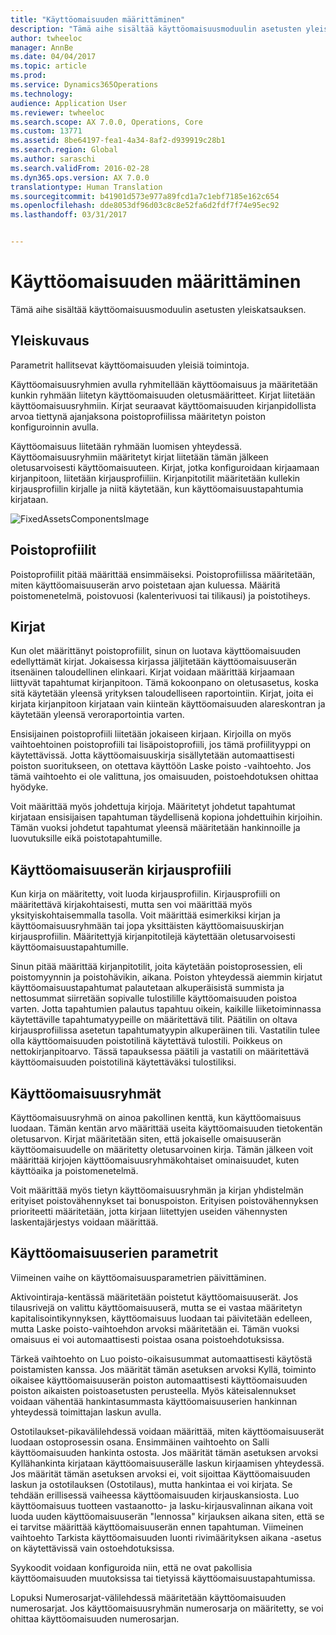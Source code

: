 ```yaml
---
title: "Käyttöomaisuuden määrittäminen"
description: "Tämä aihe sisältää käyttöomaisuusmoduulin asetusten yleiskatsauksen."
author: twheeloc
manager: AnnBe
ms.date: 04/04/2017
ms.topic: article
ms.prod: 
ms.service: Dynamics365Operations
ms.technology: 
audience: Application User
ms.reviewer: twheeloc
ms.search.scope: AX 7.0.0, Operations, Core
ms.custom: 13771
ms.assetid: 8be64197-fea1-4a34-8af2-d939919c28b1
ms.search.region: Global
ms.author: saraschi
ms.search.validFrom: 2016-02-28
ms.dyn365.ops.version: AX 7.0.0
translationtype: Human Translation
ms.sourcegitcommit: b41901d573e977a89fcd1a7c1ebf7185e162c654
ms.openlocfilehash: dde8053df96d03c8c8e52fa6d2fdf7f74e95ec92
ms.lasthandoff: 03/31/2017


---
```


# <a name="set-up-fixed-assets"></a>Käyttöomaisuuden määrittäminen

Tämä aihe sisältää käyttöomaisuusmoduulin asetusten yleiskatsauksen.

<a name="overview"></a>Yleiskuvaus
--------
Parametrit hallitsevat käyttöomaisuuden yleisiä toimintoja.

Käyttöomaisuusryhmien avulla ryhmitellään käyttöomaisuus ja määritetään kunkin ryhmään liitetyn käyttöomaisuuden oletusmääritteet. Kirjat liitetään käyttöomaisuusryhmiin. Kirjat seuraavat käyttöomaisuuden kirjanpidollista arvoa tiettynä ajanjaksona poistoprofiilissa määritetyn poiston konfiguroinnin avulla.

Käyttöomaisuus liitetään ryhmään luomisen yhteydessä. Käyttöomaisuusryhmiin määritetyt kirjat liitetään tämän jälkeen oletusarvoisesti käyttöomaisuuteen. Kirjat, jotka konfiguroidaan kirjaamaan kirjanpitoon, liitetään kirjausprofiiliin. Kirjanpitotilit määritetään kullekin kirjausprofiilin kirjalle ja niitä käytetään, kun käyttöomaisuustapahtumia kirjataan. 

![FixedAssetsComponentsImage](./media/FAComponents_Updated.png)

## <a name="depreciation-profiles"></a>Poistoprofiilit
Poistoprofiilit pitää määrittää ensimmäiseksi. Poistoprofiilissa määritetään, miten käyttöomaisuuserän arvo poistetaan ajan kuluessa. Määritä poistomenetelmä, poistovuosi (kalenterivuosi tai tilikausi) ja poistotiheys.

## <a name="books"></a>Kirjat
Kun olet määrittänyt poistoprofiilit, sinun on luotava käyttöomaisuuden edellyttämät kirjat. Jokaisessa kirjassa jäljitetään käyttöomaisuuserän itsenäinen taloudellinen elinkaari. Kirjat voidaan määrittää kirjaamaan liittyvät tapahtumat kirjanpitoon. Tämä kokoonpano on oletusasetus, koska sitä käytetään yleensä yrityksen taloudelliseen raportointiin. Kirjat, joita ei kirjata kirjanpitoon kirjataan vain kiinteän käyttöomaisuuden alareskontran ja käytetään yleensä veroraportointia varten.

Ensisijainen poistoprofiili liitetään jokaiseen kirjaan. Kirjoilla on myös vaihtoehtoinen poistoprofiili tai lisäpoistoprofiili, jos tämä profiilityyppi on käytettävissä. Jotta käyttöomaisuuskirja sisällytetään automaattisesti poiston suoritukseen, on otettava käyttöön Laske poisto -vaihtoehto. Jos tämä vaihtoehto ei ole valittuna, jos omaisuuden, poistoehdotuksen ohittaa hyödyke.

Voit määrittää myös johdettuja kirjoja. Määritetyt johdetut tapahtumat kirjataan ensisijaisen tapahtuman täydellisenä kopiona johdettuihin kirjoihin. Tämän vuoksi johdetut tapahtumat yleensä määritetään hankinnoille ja luovutuksille eikä poistotapahtumille.

## <a name="fixed-asset-posting-profiles"></a>Käyttöomaisuuserän kirjausprofiili
Kun kirja on määritetty, voit luoda kirjausprofiilin. Kirjausprofiili on määritettävä kirjakohtaisesti, mutta sen voi määrittää myös yksityiskohtaisemmalla tasolla. Voit määrittää esimerkiksi kirjan ja käyttöomaisuusryhmään tai jopa yksittäisten käyttöomaisuuskirjan kirjausprofiilin. Määritettyjä kirjanpitotilejä käytettään oletusarvoisesti käyttöomaisuustapahtumille.

Sinun pitää määrittää kirjanpitotilit, joita käytetään poistoprosessien, eli poistomyynnin ja poistohävikin, aikana. Poiston yhteydessä aiemmin kirjatut käyttöomaisuustapahtumat palautetaan alkuperäisistä summista ja nettosummat siirretään sopivalle tulostilille käyttöomaisuuden poistoa varten. Jotta tapahtumien palautus tapahtuu oikein, kaikille liiketoiminnassa käytettäville tapahtumatyypeille on määritettävä tilit. Päätilin on oltava kirjausprofiilissa asetetun tapahtumatyypin alkuperäinen tili. Vastatilin tulee olla käyttöomaisuuden poistotilinä käytettävä tulostili. Poikkeus on nettokirjanpitoarvo. Tässä tapauksessa päätili ja vastatili on määritettävä käyttöomaisuuden poistotilinä käytettäväksi tulostiliksi.

## <a name="fixed-asset-groups"></a>Käyttöomaisuusryhmät
Käyttöomaisuusryhmä on ainoa pakollinen kenttä, kun käyttöomaisuus luodaan. Tämän kentän arvo määrittää useita käyttöomaisuuden tietokentän oletusarvon. Kirjat määritetään siten, että jokaiselle omaisuuserän käyttöomaisuudelle on määritetty oletusarvoinen kirja. Tämän jälkeen voit määrittää kirjojen käyttöomaisuusryhmäkohtaiset ominaisuudet, kuten käyttöaika ja poistomenetelmä.

Voit määrittää myös tietyn käyttöomaisuusryhmän ja kirjan yhdistelmän erityiset poistovähennykset tai bonuspoiston. Erityisen poistovähennyksen prioriteetti määritetään, jotta kirjaan liitettyjen useiden vähennysten laskentajärjestys voidaan määrittää.

## <a name="fixed-asset-parameters"></a>Käyttöomaisuuserien parametrit
Viimeinen vaihe on käyttöomaisuusparametrien päivittäminen.

Aktivointiraja-kentässä määritetään poistetut käyttöomaisuuserät. Jos tilausrivejä on valittu käyttöomaisuuserä, mutta se ei vastaa määritetyn kapitalisointikynnyksen, käyttöomaisuus luodaan tai päivitetään edelleen, mutta Laske poisto-vaihtoehdon arvoksi määritetään ei. Tämän vuoksi omaisuus ei voi automaattisesti poistaa osana poistoehdotuksissa.

Tärkeä vaihtoehto on Luo poisto-oikaisusummat automaattisesti käytöstä poistamisten kanssa. Jos määrität tämän asetuksen arvoksi Kyllä, toiminto oikaisee käyttöomaisuuserän poiston automaattisesti käyttöomaisuuden poiston aikaisten poistoasetusten perusteella. Myös käteisalennukset voidaan vähentää hankintasummasta käyttöomaisuuserien hankinnan yhteydessä toimittajan laskun avulla.

Ostotilaukset-pikavälilehdessä voidaan määrittää, miten käyttöomaisuuserät luodaan ostoprosessin osana. Ensimmäinen vaihtoehto on Salli käyttöomaisuuden hankinta ostosta. Jos määrität tämän asetuksen arvoksi Kyllähankinta kirjataan käyttöomaisuuserälle laskun kirjaamisen yhteydessä. Jos määrität tämän asetuksen arvoksi ei, voit sijoittaa Käyttöomaisuuden laskun ja ostotilauksen (Ostotilaus), mutta hankintaa ei voi kirjata. Se tehdään erillisessä vaiheessa käyttöomaisuuden kirjauskansiosta. Luo käyttöomaisuus tuotteen vastaanotto- ja lasku-kirjausvalinnan aikana voit luoda uuden käyttöomaisuuserän "lennossa" kirjauksen aikana siten, että se ei tarvitse määrittää käyttöomaisuuserän ennen tapahtuman. Viimeinen vaihtoehto Tarkista käyttöomaisuuden luonti rivimäärityksen aikana -asetus on käytettävissä vain ostoehdotuksissa.

Syykoodit voidaan konfiguroida niin, että ne ovat pakollisia käyttöomaisuuden muutoksissa tai tietyissä käyttöomaisuustapahtumissa.

Lopuksi Numerosarjat-välilehdessä määritetään käyttöomaisuuden numerosarjat. Jos käyttöomaisuusryhmän numerosarja on määritetty, se voi ohittaa käyttöomaisuuden numerosarjan.


